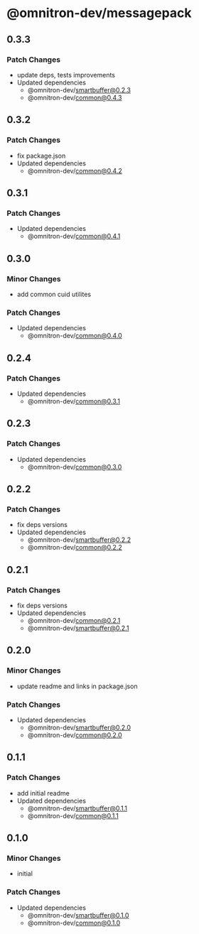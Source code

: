 # @omnitron-dev/messagepack

## 0.3.3

### Patch Changes

- update deps, tests improvements
- Updated dependencies
  - @omnitron-dev/smartbuffer@0.2.3
  - @omnitron-dev/common@0.4.3

## 0.3.2

### Patch Changes

- fix package.json
- Updated dependencies
  - @omnitron-dev/common@0.4.2

## 0.3.1

### Patch Changes

- Updated dependencies
  - @omnitron-dev/common@0.4.1

## 0.3.0

### Minor Changes

- add common cuid utilites

### Patch Changes

- Updated dependencies
  - @omnitron-dev/common@0.4.0

## 0.2.4

### Patch Changes

- Updated dependencies
  - @omnitron-dev/common@0.3.1

## 0.2.3

### Patch Changes

- Updated dependencies
  - @omnitron-dev/common@0.3.0

## 0.2.2

### Patch Changes

- fix deps versions
- Updated dependencies
  - @omnitron-dev/smartbuffer@0.2.2
  - @omnitron-dev/common@0.2.2

## 0.2.1

### Patch Changes

- fix deps versions
- Updated dependencies
  - @omnitron-dev/common@0.2.1
  - @omnitron-dev/smartbuffer@0.2.1

## 0.2.0

### Minor Changes

- update readme and links in package.json

### Patch Changes

- Updated dependencies
  - @omnitron-dev/smartbuffer@0.2.0
  - @omnitron-dev/common@0.2.0

## 0.1.1

### Patch Changes

- add initial readme
- Updated dependencies
  - @omnitron-dev/smartbuffer@0.1.1
  - @omnitron-dev/common@0.1.1

## 0.1.0

### Minor Changes

- initial

### Patch Changes

- Updated dependencies
  - @omnitron-dev/smartbuffer@0.1.0
  - @omnitron-dev/common@0.1.0
